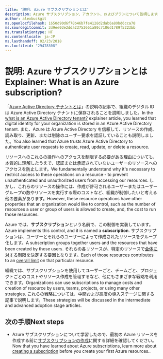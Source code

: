 ```yaml
---
title: '説明: Azure サブスクリプションとは'
description: Azure サブスクリプション、アカウント、およびプランについて説明します。
author: alexbuckgit
ms.openlocfilehash: 1650d90d6f78b46b7fe4128d2dab6a80bd6cca78
ms.sourcegitcommit: 3d9ee03e2dda23753661a80c7106d1789f5223bb
ms.translationtype: HT
ms.contentlocale: ja-JP
ms.lasthandoff: 02/23/2018
ms.locfileid: "29478308"
---
```

# <a name="explainer-what-is-an-azure-subscription"></a><span data-ttu-id="29ae2-103">説明: Azure サブスクリプションとは</span><span class="sxs-lookup"><span data-stu-id="29ae2-103">Explainer: What is an Azure subscription?</span></span>

<span data-ttu-id="29ae2-104">「[Azure Active Directory テナントとは](tenant-explainer.md)」の説明の記事で、組織のデジタル ID は Azure Active Directory テナントに保存されることを説明しました。</span><span class="sxs-lookup"><span data-stu-id="29ae2-104">In the [what is an Azure Active Directory tenant?](tenant-explainer.md) explainer article, you learned that digital identity for your organization is stored in an Azure Active Directory tenant.</span></span> <span data-ttu-id="29ae2-105">また、Azure は Azure Active Directory を信頼して、リソースの作成、読み取り、更新、または削除のユーザー要求を認証していることも説明しました。</span><span class="sxs-lookup"><span data-stu-id="29ae2-105">You also learned that Azure trusts Azure Active Directory to authenticate user requests to create, read, update, or delete a resource.</span></span> 

<span data-ttu-id="29ae2-106">リソースへのこれらの操作へのアクセスを制限する必要がある理由についても、本質的に理解したうえで、認証または承認されていないユーザーのリソースへのアクセスを防止します。</span><span class="sxs-lookup"><span data-stu-id="29ae2-106">We fundamentally understand why it's necessary to restrict access to these operations on a resource - to prevent unauthenticated and unauthorized users from accessing our resources.</span></span> <span data-ttu-id="29ae2-107">しかし、これらのリソースの操作には、作成が許可されるユーザーまたはユーザー グループの数やリソースを実行する際のコストなど、組織が制御したいと考える他の要素があります。</span><span class="sxs-lookup"><span data-stu-id="29ae2-107">However, these resource operations have other properties that an organization would like to control, such as the number of resources a user or group of users is allowed to create, and, the cost to run those resources.</span></span> 

<span data-ttu-id="29ae2-108">Azure では、**サブスクリプション**という名前で、この制御を実装しています。</span><span class="sxs-lookup"><span data-stu-id="29ae2-108">Azure implements this control, and it is named a **subscription**.</span></span> <span data-ttu-id="29ae2-109">サブスクリプションは、ユーザーとそれらのユーザーによって作成されたリソースをグループ化します。</span><span class="sxs-lookup"><span data-stu-id="29ae2-109">A subscription groups together users and the resources that have been created by those users.</span></span> <span data-ttu-id="29ae2-110">それらの各リソースが、特定のリソースで[全体に対する制限][subscription-service-limits]を決定する要因となります。</span><span class="sxs-lookup"><span data-stu-id="29ae2-110">Each of those resources contributes to an [overall limit][subscription-service-limits] on that particular resource.</span></span>

<span data-ttu-id="29ae2-111">組織では、サブスクリプションを使用してユーザーごと、チームごと、プロジェクトごとのコストやリソース作成を管理するなど、他にもさまざまな戦略を利用できます。</span><span class="sxs-lookup"><span data-stu-id="29ae2-111">Organizations can use subscriptions to manage costs and creation of resource by users, teams, projects, or using many other strategies.</span></span> <span data-ttu-id="29ae2-112">これらの戦略については、中間および高度の導入ステージに関する記事で説明します。</span><span class="sxs-lookup"><span data-stu-id="29ae2-112">These strategies will be discussed in the intermediate and advanced adoption stage articles.</span></span> 

## <a name="next-steps"></a><span data-ttu-id="29ae2-113">次の手順</span><span class="sxs-lookup"><span data-stu-id="29ae2-113">Next steps</span></span>

* <span data-ttu-id="29ae2-114">Azure サブスクリプションについて学習したので、最初の Azure リソースを作成する前に[サブスクリプションの作成](subscription.md)に関する詳細を確認してください。</span><span class="sxs-lookup"><span data-stu-id="29ae2-114">Now that you have learned about Azure subscriptions, learn more about [creating a subscription](subscription.md) before you create your first Azure resources..</span></span>

<!-- Links -->
[azure-get-started]: https://azure.microsoft.com/get-started/
[azure-offers]: https://azure.microsoft.com/support/legal/offer-details/
[azure-free-trial]: https://azure.microsoft.com/offers/ms-azr-0044p/
[azure-change-subscription-offer]: /azure/billing/billing-how-to-switch-azure-offer
[microsoft-account]: https://account.microsoft.com/account
[subscription-service-limits]: /azure/azure-subscription-service-limits
[docs-organizational-account]: https://docs.microsoft.com/azure/active-directory/sign-up-organization
